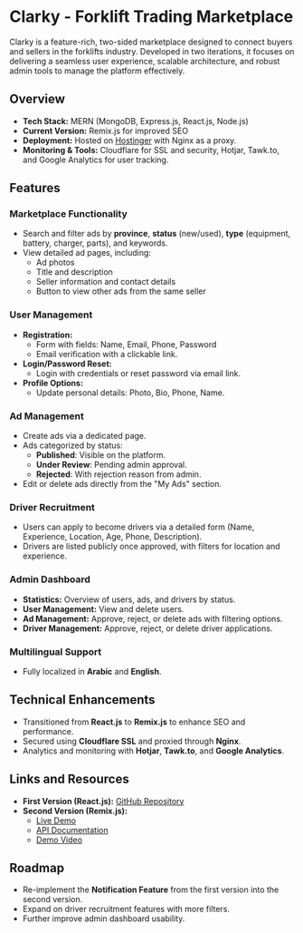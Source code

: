 # **Clarky - Forklift Trading Marketplace**  

Clarky is a feature-rich, two-sided marketplace designed to connect buyers and sellers in the forklifts industry. Developed in two iterations, it focuses on delivering a seamless user experience, scalable architecture, and robust admin tools to manage the platform effectively.  

## **Overview**  
- **Tech Stack:** MERN (MongoDB, Express.js, React.js, Node.js)  
- **Current Version:** Remix.js for improved SEO  
- **Deployment:** Hosted on [Hostinger](https://calrky.site) with Nginx as a proxy.  
- **Monitoring & Tools:** Cloudflare for SSL and security, Hotjar, Tawk.to, and Google Analytics for user tracking.  

## **Features**  
### **Marketplace Functionality**  
- Search and filter ads by **province**, **status** (new/used), **type** (equipment, battery, charger, parts), and keywords.  
- View detailed ad pages, including:  
  - Ad photos  
  - Title and description  
  - Seller information and contact details  
  - Button to view other ads from the same seller  

### **User Management**  
- **Registration:**  
  - Form with fields: Name, Email, Phone, Password  
  - Email verification with a clickable link.  
- **Login/Password Reset:**  
  - Login with credentials or reset password via email link.  
- **Profile Options:**  
  - Update personal details: Photo, Bio, Phone, Name.  

### **Ad Management**  
- Create ads via a dedicated page.  
- Ads categorized by status:  
  - **Published**: Visible on the platform.  
  - **Under Review**: Pending admin approval.  
  - **Rejected**: With rejection reason from admin.  
- Edit or delete ads directly from the "My Ads" section.  

### **Driver Recruitment**  
- Users can apply to become drivers via a detailed form (Name, Experience, Location, Age, Phone, Description).  
- Drivers are listed publicly once approved, with filters for location and experience.  

### **Admin Dashboard**  
- **Statistics:** Overview of users, ads, and drivers by status.  
- **User Management:** View and delete users.  
- **Ad Management:** Approve, reject, or delete ads with filtering options.  
- **Driver Management:** Approve, reject, or delete driver applications.  

### **Multilingual Support**  
- Fully localized in **Arabic** and **English**.  

## **Technical Enhancements**  
- Transitioned from **React.js** to **Remix.js** to enhance SEO and performance.  
- Secured using **Cloudflare SSL** and proxied through **Nginx**.  
- Analytics and monitoring with **Hotjar**, **Tawk.to**, and **Google Analytics**.  

## **Links and Resources**  
- **First Version (React.js):** [GitHub Repository](https://github.com/ibrahim-embaby/clarky-forklift-trading-app)  
- **Second Version (Remix.js):**  
  - [Live Demo](https://calrky.site)  
  - [API Documentation](https://documenter.getpostman.com/view/17851950/2sAYBUDCGv)  
  - [Demo Video](https://bit.ly/4fOT57J)  

## **Roadmap**  
- Re-implement the **Notification Feature** from the first version into the second version.  
- Expand on driver recruitment features with more filters.  
- Further improve admin dashboard usability.  
